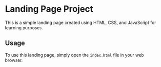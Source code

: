 # Landing Page Project

This is a simple landing page created using HTML, CSS, and JavaScript for learning purposes.

## Usage

To use this landing page, simply open the `index.html` file in your web browser.
